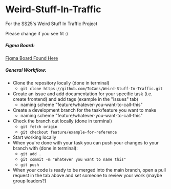 # Weird-Stuff-In-Traffic

For the SS25's Weird Stuff In Traffic Project

Please change if you see fit :)

##### Figma Board:

[Figma Board Found Here](https://www.figma.com/board/fahIi87wfOrMqhoXK6KdlM/Weird-Stuff-in-Traffic-Figjam?node-id=0-1&p=f&t=TxOAtkvRtAZfE65P-0)

##### General Workflow:

-   Clone the repository locally (done in terminal)
    -   `git clone https://github.com/ToCans/Weird-Stuff-In-Traffic.git `
-   Create an issue and add documentation for your specific task (i.e. create frontend) and add tags (example in the "issues" tab)
    -   naming scheme "feature/whatever-you-want-to-call-this"
-   Create a development branch for the task/feature you want to make
    -   naming scheme "feature/whatever-you-want-to-call-this"
-   Check the branch out locally (done in terminal)
    -   `git fetch origin`
    -   `git checkout feature/example-for-reference`
-   Start working locally
-   When you're done with your task you can push your changes to your branch with (done in terminal):
    -   `git add .`
    -   `git commit -m "Whatever you want to name this"`
    -   `git push`
-   When your code is ready to be merged into the main branch, open a pull request in the tab above and set someone to review your work (maybe group leaders?)
